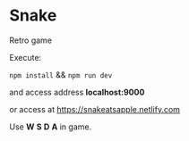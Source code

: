 # Snake
Retro game

Execute:


`npm install` && `npm run dev`


and access address **localhost:9000**

or access at https://snakeatsapple.netlify.com


Use **W** **S** **D** **A** in game.
